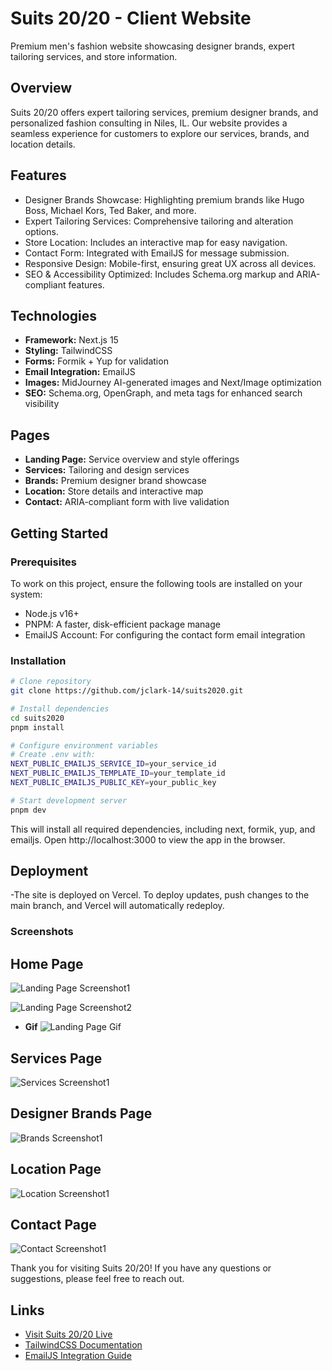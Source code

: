 # Suits 20/20 - Client Website

Premium men's fashion website showcasing designer brands, expert tailoring services, and store information.

## Overview

Suits 20/20 offers expert tailoring services, premium designer brands, and personalized fashion consulting in Niles, IL. Our website provides a seamless experience for customers to explore our services, brands, and location details.

## Features

- Designer Brands Showcase: Highlighting premium brands like Hugo Boss, Michael Kors, Ted Baker, and more.
- Expert Tailoring Services: Comprehensive tailoring and alteration options.
- Store Location: Includes an interactive map for easy navigation.
- Contact Form: Integrated with EmailJS for message submission.
- Responsive Design: Mobile-first, ensuring great UX across all devices.
- SEO & Accessibility Optimized: Includes Schema.org markup and ARIA-compliant features.

## Technologies

- **Framework:** Next.js 15
- **Styling:** TailwindCSS
- **Forms:** Formik + Yup for validation
- **Email Integration:** EmailJS
- **Images:** MidJourney AI-generated images and Next/Image optimization
- **SEO:** Schema.org, OpenGraph, and meta tags for enhanced search visibility

## Pages

- **Landing Page:** Service overview and style offerings
- **Services:** Tailoring and design services
- **Brands:** Premium designer brand showcase
- **Location:** Store details and interactive map
- **Contact:** ARIA-compliant form with live validation

## Getting Started

### Prerequisites
To work on this project, ensure the following tools are installed on your system:
- Node.js v16+
- PNPM: A faster, disk-efficient package manage
- EmailJS Account: For configuring the contact form email integration

### Installation

```bash
# Clone repository
git clone https://github.com/jclark-14/suits2020.git

# Install dependencies
cd suits2020
pnpm install

# Configure environment variables
# Create .env with:
NEXT_PUBLIC_EMAILJS_SERVICE_ID=your_service_id
NEXT_PUBLIC_EMAILJS_TEMPLATE_ID=your_template_id
NEXT_PUBLIC_EMAILJS_PUBLIC_KEY=your_public_key

# Start development server
pnpm dev
```
This will install all required dependencies, including next, formik, yup, and emailjs.
Open http://localhost:3000 to view the app in the browser.

## Deployment
-The site is deployed on Vercel. To deploy updates, push changes to the main branch, and Vercel will automatically redeploy.

### Screenshots

## Home Page

![Landing Page Screenshot1](.github/screenshots/landingpage.png)

![Landing Page Screenshot2](.github/screenshots/landingpage2.png)


- **Gif**
  ![Landing Page Gif](.github/gif.gif)

## Services Page

![Services Screenshot1](.github/screenshots/services.png)


## Designer Brands Page

![Brands Screenshot1](.github/screenshots/brands.png)


## Location Page

![Location Screenshot1](.github/screenshots/location.png)


## Contact Page

![Contact Screenshot1](.github/screenshots/contact.png)


Thank you for visiting Suits 20/20! If you have any questions or suggestions, please feel free to reach out.

## Links

- [Visit Suits 20/20 Live](https://suits2020.com)
- [TailwindCSS Documentation](https://tailwindcss.com)
- [EmailJS Integration Guide](https://www.emailjs.com/docs/)
